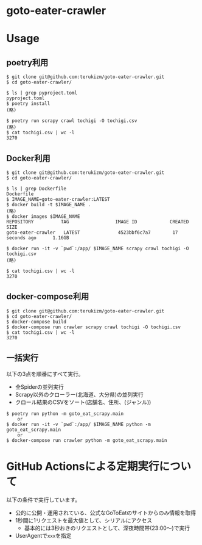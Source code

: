 goto-eater-crawler
===

# Usage

## poetry利用

```
$ git clone git@github.com:terukizm/goto-eater-crawler.git
$ cd goto-eater-crawler/

$ ls | grep pyproject.toml
pyproject.toml
$ poetry install
(略)

$ poetry run scrapy crawl tochigi -O tochigi.csv
(略)
$ cat tochigi.csv | wc -l
3270
```
## Docker利用

```
$ git clone git@github.com:terukizm/goto-eater-crawler.git
$ cd goto-eater-crawler/

$ ls | grep Dockerfile
Dockerfile
$ IMAGE_NAME=goto-eater-crawler:LATEST
$ docker build -t $IMAGE_NAME .
(略)
$ docker images $IMAGE_NAME
REPOSITORY          TAG                 IMAGE ID            CREATED             SIZE
goto-eater-crawler   LATEST              4523bbf6c7a7        17 seconds ago      1.16GB

$ docker run -it -v `pwd`:/app/ $IMAGE_NAME scrapy crawl tochigi -O tochigi.csv
(略)

$ cat tochigi.csv | wc -l
3270
```

## docker-compose利用

```
$ git clone git@github.com:terukizm/goto-eater-crawler.git
$ cd goto-eater-crawler/
$ docker-compose build
$ docker-compose run crawler scrapy crawl tochigi -O tochigi.csv
$ cat tochigi.csv | wc -l
3270
```

## 一括実行

以下の3点を順番にすべて実行。

* 全Spiderの並列実行
* Scrapy以外のクローラー(北海道、大分県)の並列実行
* クロール結果のCSVをソート(店舗名、住所、(ジャンル))

```
$ poetry run python -m goto_eat_scrapy.main
    or
$ docker run -it -v `pwd`:/app/ $IMAGE_NAME python -m goto_eat_scrapy.main
    or
$ docker-compose run crawler python -m goto_eat_scrapy.main
```


# GitHub Actionsによる定期実行について

以下の条件で実行しています。

* 公的に公開・運用されている、公式なGoToEatのサイトからのみ情報を取得
* 1秒間に1リクエストを最大値として、シリアルにアクセス
  * 基本的には3秒おきのリクエストとして、深夜時間帯(23:00〜)で実行
* UserAgentで`xxx`を指定

